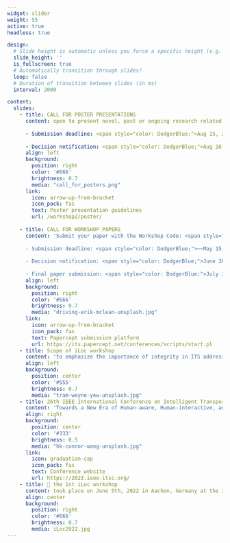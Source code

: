 ```yaml
---
widget: slider
weight: 55
active: true
headless: true

design:
  # Slide height is automatic unless you force a specific height (e.g. '400px')
  slide_height: ''
  is_fullscreen: true
  # Automatically transition through slides?
  loop: false
  # Duration of transition between slides (in ms)
  interval: 2000

content:
  slides:
    - title: CALL FOR POSTER PRESENTATIONS
      content: open to present novel, past or ongoing research related to the topics covered by the workshop
      
      - Submission deadline: <span style="color: DodgerBlue;">Aug 15, 2023</span>
      
      - Decision notification: <span style="color: DodgerBlue;">Aug 16, 2023</span>
      align: left
      background:
        position: right
        color: '#666'
        brightness: 0.7
        media: "call_for_posters.png"
      link:
        icon: arrow-up-from-bracket
        icon_pack: fas
        text: Poster presentation guidelines
        url: /workshop2/poster/     
        
    - title: CALL FOR WORKSHOP PAPERS
      content: 'Submit your paper with the Workshop Code: <span style="color: Red;">**u41sy**</span>
      
      - Submission deadline: <span style="color: DodgerBlue;">~~May 15, 2023~~ ~~May 22, 2023~~ May 28, 2023</span>
      
      - Decision notification: <span style="color: DodgerBlue;">June 30, 2023</span>
      
      - Final paper submission: <span style="color: DodgerBlue;">July 31, 2023</span>'
      align: left
      background:
        position: right
        color: '#666'
        brightness: 0.7
        media: "driving-erik-mclean-unsplash.jpg"
      link:
        icon: arrow-up-from-bracket
        icon_pack: fas
        text: Papercept submission platform
        url: https://its.papercept.net/conferences/scripts/start.pl
    - title: Scope of iLoc workshop
      content: 'to emphasize the importance of integrity in ITS addressing the scientific challenges with respect to the management of localization integrity for vehicle navigation in complex traffic environments including its use as part of perception tasks.'
      align: left
      background:
        position: center
        color: '#555'
        brightness: 0.7
        media: "tram-weyne-yew-unsplash.jpg"
    - title: 26th IEEE International Conference on Intelligent Transportation Systems
      content: 'Towards a New Era of Human-aware, Human-interactive, and Human-friendly ITS'
      align: right
      background:
        position: center
        color: '#333'
        brightness: 0.5
        media: "hk-connor-wang-unsplash.jpg"
      link:
        icon: graduation-cap
        icon_pack: fas
        text: Conference website
        url: https://2023.ieee-itsc.org/
    - title: 👋 the 1st iLoc workshop
      content: took place on June 5th, 2022 in Aachen, Germany at the 33rd IEEE IV Symposium
      align: center
      background:
        position: right
        color: '#666'
        brightness: 0.7
        media: iLoc2022.jpg
---
```

